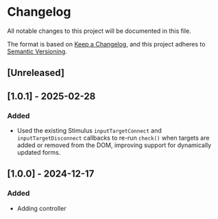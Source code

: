 # Changelog

All notable changes to this project will be documented in this file.

The format is based on [Keep a Changelog](https://keepachangelog.com/en/1.0.0/),
and this project adheres to [Semantic Versioning](https://semver.org/spec/v2.0.0.html).

## [Unreleased]

## [1.0.1] - 2025-02-28

### Added

- Used the existing Stimulus `inputTargetConnect` and `inputTargetDisconnect` callbacks to re-run `check()` when targets are added or removed from the DOM, improving support for dynamically updated forms.


## [1.0.0] - 2024-12-17

### Added

- Adding controller
